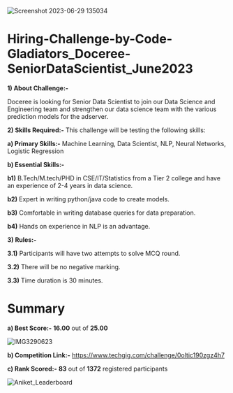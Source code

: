 ![Screenshot 2023-06-29 135034](https://github.com/aniiketbarphe/Hiring-Challenge-by-Code-Gladiators_Doceree-SeniorDataScientist_June2023/assets/84449238/95494f5e-517b-497f-acc8-d853ce122c10)

# Hiring-Challenge-by-Code-Gladiators_Doceree-SeniorDataScientist_June2023

**1) About Challenge:-** 

Doceree is looking for Senior Data Scientist to join our Data Science and Engineering team and strengthen our data science team with the various prediction models for the adserver.

**2) Skills Required:-** This challenge will be testing the following skills:

**a) Primary Skills:-** Machine Learning, Data Scientist, NLP, Neural Networks, Logistic Regression

**b) Essential Skills:-**

**b1)** B.Tech/M.tech/PHD in CSE/IT/Statistics from a Tier 2 college and have an experience of 2-4 years in data science.

**b2)** Expert in writing python/java code to create models.

**b3)** Comfortable in writing database queries for data preparation.

**b4)** Hands on experience in NLP is an advantage.

**3) Rules:-**

**3.1)** Participants will have two attempts to solve MCQ round.

**3.2)** There will be no negative marking.

**3.3)** Time duration is 30 minutes.

# Summary

**a) Best Score:-** **16.00** out of **25.00**

![IMG3290623](https://github.com/aniiketbarphe/Hiring-Challenge-by-Code-Gladiators_Doceree-SeniorDataScientist_June2023/assets/84449238/2a90bd07-e03f-4073-a955-95235856a6c7)

**b) Competition Link:-** https://www.techgig.com/challenge/0oltic190zgz4h7

**c) Rank Scored:-** **83** out of **1372** registered participants 

![Aniket_Leaderboard](https://github.com/aniiketbarphe/Hiring-Challenge-by-Code-Gladiators_Doceree-SeniorDataScientist_June2023/assets/84449238/1b79dc66-abc0-4a2c-9ac5-56a3d074429c)



